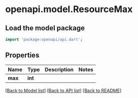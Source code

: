 # openapi.model.ResourceMax

## Load the model package
```dart
import 'package:openapi/api.dart';
```

## Properties
Name | Type | Description | Notes
------------ | ------------- | ------------- | -------------
**max** | **int** |  | 

[[Back to Model list]](../README.md#documentation-for-models) [[Back to API list]](../README.md#documentation-for-api-endpoints) [[Back to README]](../README.md)



